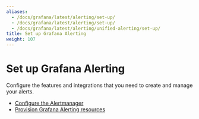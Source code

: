 ```yaml
---
aliases:
  - /docs/grafana/latest/alerting/set-up/
  - /docs/grafana/latest/alerting/set-up/
  - /docs/grafana/latest/alerting/unified-alerting/set-up/
title: Set up Grafana Alerting
weight: 107
---
```


# Set up Grafana Alerting

Configure the features and integrations that you need to create and manage your alerts.

- [Configure the Alertmanager](https://grafana.com/docs/grafana/latest/alerting/set-up/configure-alertmanager/)
- [Provision Grafana Alerting resources](https://grafana.com/docs/grafana/latest/alerting/set-up/provision-alerting-resources/)
